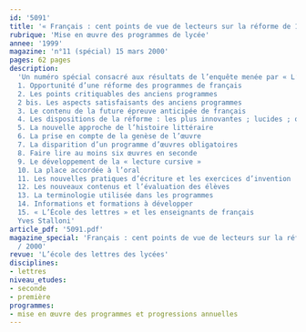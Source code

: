 ```yaml
---
id: '5091'
title: '« Français : cent points de vue de lecteurs sur la réforme de 1999-2000 »'
rubrique: 'Mise en œuvre des programmes de lycée'
annee: '1999'
magazine: 'n°11 (spécial) 15 mars 2000'
pages: 62 pages
description: 
  'Un numéro spécial consacré aux résultats de l’enquête menée par « L’École des lettres » sur la réforme des programmes de français
  1. Opportunité d’une réforme des programmes de français
  2. Les points critiquables des anciens programmes
  2 bis. Les aspects satisfaisants des anciens programmes
  3. Le contenu de la future épreuve anticipée de français
  4. Les dispositions de la réforme : les plus innovantes ; lucides ; obscures ; originales ; « rétrogrades »
  5. La nouvelle approche de l’histoire littéraire
  6. La prise en compte de la genèse de l’œuvre
  7. La disparition d’un programme d’œuvres obligatoires
  8. Faire lire au moins six œuvres en seconde
  9. Le développement de la « lecture cursive »
  10. La place accordée à l’oral
  11. Les nouvelles pratiques d’écriture et les exercices d’invention
  12. Les nouveaux contenus et l’évaluation des élèves
  13. La terminologie utilisée dans les programmes
  14. Informations et formations à développer
  15. « L’École des lettres » et les enseignants de français
  Yves Stalloni'
article_pdf: '5091.pdf'
magazine_special: 'Français : cent points de vue de lecteurs sur la réforme de 1999
  / 2000'
revue: 'L’école des lettres des lycées'
disciplines:
- lettres
niveau_etudes:
- seconde
- première
programmes:
- mise en œuvre des programmes et progressions annuelles
---
```

